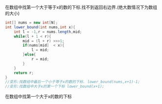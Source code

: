 在数组中找第一个大于等于x的数的下标.找不到返回右边界.(绝大数情况下为数组的大小)

```java
int[] nums = new int[N];
int lower_bound(int nums,int x){
    int l = -1,r = nums.length,mid;
    while(l + 1 < r){
        mid = (l + r) >>>1;
        if(nums[mid]  < x){
            l = mid;
        }else{
            r = mid;
        }
    }
    return r;
}
//变形:找数组中最后一个小于等于x的数的下标. lower_bound(nums,x+1)-1;
//变形:找数组中大于x的第一个下标 lower_bound(x+1);
```

在数组中找第一个大于x的数的下标

